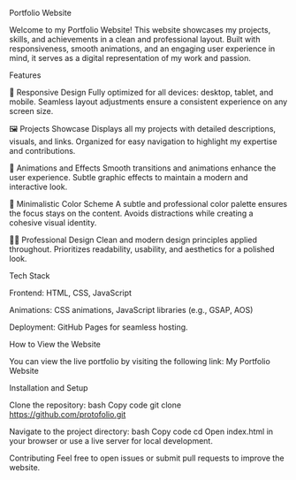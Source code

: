 Portfolio Website

Welcome to my Portfolio Website! This website showcases my projects, skills, and achievements in a clean and professional layout. Built with responsiveness, smooth animations, and an engaging user experience in mind, it serves as a digital representation of my work and passion.

Features

🎨 Responsive Design
Fully optimized for all devices: desktop, tablet, and mobile.
Seamless layout adjustments ensure a consistent experience on any screen size.

🖼 Projects Showcase
Displays all my projects with detailed descriptions, visuals, and links.
Organized for easy navigation to highlight my expertise and contributions.

🎥 Animations and Effects
Smooth transitions and animations enhance the user experience.
Subtle graphic effects to maintain a modern and interactive look.

🎨 Minimalistic Color Scheme
A subtle and professional color palette ensures the focus stays on the content.
Avoids distractions while creating a cohesive visual identity.

🧑‍💻 Professional Design
Clean and modern design principles applied throughout.
Prioritizes readability, usability, and aesthetics for a polished look.

Tech Stack

Frontend: HTML, CSS, JavaScript

Animations: CSS animations, JavaScript libraries (e.g., GSAP, AOS)

Deployment: GitHub Pages for seamless hosting.

How to View the Website

You can view the live portfolio by visiting the following link:
My Portfolio Website

Installation and Setup

Clone the repository:
bash
Copy code
git clone https://github.com/protofolio.git

Navigate to the project directory:
bash
Copy code
cd <your-repo-name>
Open index.html in your browser or use a live server for local development.

Contributing
Feel free to open issues or submit pull requests to improve the website.
